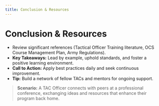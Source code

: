 ```yaml
---
title: Conclusion & Resources
---
```


# Conclusion & Resources

- Review significant references (Tactical Officer Training literature, OCS Course Management Plan, Army Regulations).
- **Key Takeaways:** Lead by example, uphold standards, and foster a positive learning environment.
- **Call to Action:** Apply best practices daily and seek continuous improvement.
- **Tip:** Build a network of fellow TACs and mentors for ongoing support.

> **Scenario:** A TAC Officer connects with peers at a professional conference, exchanging ideas and resources that enhance their program back home. 